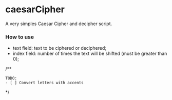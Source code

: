 # caesarCipher
A very simples Caesar Cipher and decipher script.

### How to use
* text field: text to be ciphered or deciphered;
* index field: number of times the text will be shifted (must be greater than 0);

/**

	TODO:
	- [ ] Convert letters with accents

 */

